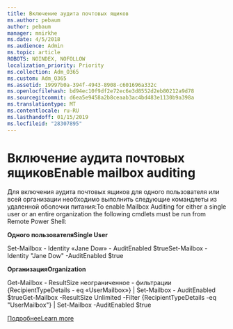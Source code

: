 ```yaml
---
title: Включение аудита почтовых ящиков
ms.author: pebaum
author: pebaum
manager: mnirkhe
ms.date: 4/5/2018
ms.audience: Admin
ms.topic: article
ROBOTS: NOINDEX, NOFOLLOW
localization_priority: Priority
ms.collection: Adm_O365
ms.custom: Adm_O365
ms.assetid: 19997b0a-394f-4943-8908-c601696a332c
ms.openlocfilehash: bd94ec10f9df2e72ec6e3d8552d2eb80212a9d78
ms.sourcegitcommit: d6ea5e9458a2b8ceaab3ac4bd483e1130b9a398a
ms.translationtype: MT
ms.contentlocale: ru-RU
ms.lasthandoff: 01/15/2019
ms.locfileid: "28307895"
---
```

# <a name="enable-mailbox-auditing"></a><span data-ttu-id="09c5c-102">Включение аудита почтовых ящиков</span><span class="sxs-lookup"><span data-stu-id="09c5c-102">Enable mailbox auditing</span></span>

<span data-ttu-id="09c5c-103">Для включения аудита почтовых ящиков для одного пользователя или всей организации необходимо выполнить следующие командлеты из удаленной оболочки питания:</span><span class="sxs-lookup"><span data-stu-id="09c5c-103">To enable Mailbox Auditing for either a single user or an entire organization the following cmdlets must be run from Remote Power Shell:</span></span>
  
 <span data-ttu-id="09c5c-104">**Одного пользователя**</span><span class="sxs-lookup"><span data-stu-id="09c5c-104">**Single User**</span></span>
  
<span data-ttu-id="09c5c-105">Set-Mailbox - Identity «Jane Dow» - AuditEnabled $true</span><span class="sxs-lookup"><span data-stu-id="09c5c-105">Set-Mailbox -Identity "Jane Dow" -AuditEnabled $true</span></span>
  
 <span data-ttu-id="09c5c-106">**Организация**</span><span class="sxs-lookup"><span data-stu-id="09c5c-106">**Organization**</span></span>
  
<span data-ttu-id="09c5c-107">Get-Mailbox - ResultSize неограниченное - фильтрации {RecipientTypeDetails - eq «UserMailbox»} | Set-Mailbox - AuditEnabled $true</span><span class="sxs-lookup"><span data-stu-id="09c5c-107">Get-Mailbox -ResultSize Unlimited -Filter {RecipientTypeDetails -eq "UserMailbox"} | Set-Mailbox -AuditEnabled $true</span></span>
  
[<span data-ttu-id="09c5c-108">Подробнее</span><span class="sxs-lookup"><span data-stu-id="09c5c-108">Learn more</span></span>](https://support.office.com/article/aaca8987-5b62-458b-9882-c28476a66918)
  

